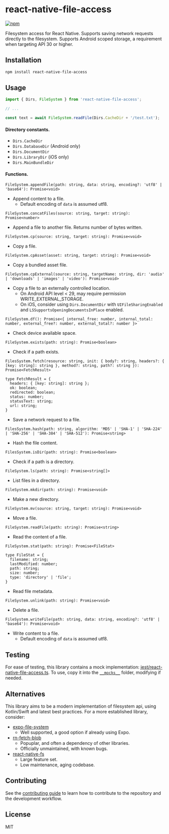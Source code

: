 # react-native-file-access

[![npm](https://img.shields.io/npm/v/react-native-file-access)](https://www.npmjs.com/package/react-native-file-access)

Filesystem access for React Native. Supports saving network requests directly
to the filesystem. Supports Android scoped storage, a requirement when targeting
API 30 or higher.

## Installation

```sh
npm install react-native-file-access
```

## Usage

```js
import { Dirs, FileSystem } from 'react-native-file-access';

// ...

const text = await FileSystem.readFile(Dirs.CacheDir + '/test.txt');
```

#### Directory constants.

- `Dirs.CacheDir`
- `Dirs.DatabaseDir` (Android only)
- `Dirs.DocumentDir`
- `Dirs.LibraryDir` (iOS only)
- `Dirs.MainBundleDir`

#### Functions.

`FileSystem.appendFile(path: string, data: string, encoding?: 'utf8' | 'base64'): Promise<void>`
- Append content to a file.
  - Default encoding of `data` is assumed utf8.

`FileSystem.concatFiles(source: string, target: string): Promise<number>`
- Append a file to another file. Returns number of bytes written.

`FileSystem.cp(source: string, target: string): Promise<void>`
- Copy a file.

`FileSystem.cpAsset(asset: string, target: string): Promise<void>`
- Copy a bundled asset file.

`FileSystem.cpExternal(source: string, targetName: string, dir: 'audio' | 'downloads' | 'images' | 'video'): Promise<void>`
- Copy a file to an externally controlled location.
  - On Android API level < 29, may require permission WRITE_EXTERNAL_STORAGE.
  - On iOS, consider using `Dirs.DocumentDir` with `UIFileSharingEnabled`
    and `LSSupportsOpeningDocumentsInPlace` enabled.

`FileSystem.df(): Promise<{ internal_free: number, internal_total: number, external_free?: number, external_total?: number }>`
- Check device available space.

`FileSystem.exists(path: string): Promise<boolean>`
- Check if a path exists.

```
FilesSystem.fetch(resource: string, init: { body?: string, headers?: { [key: string]: string }, method?: string, path?: string }): Promise<FetchResult>

type FetchResult = {
  headers: { [key: string]: string };
  ok: boolean;
  redirected: boolean;
  status: number;
  statusText: string;
  url: string;
}
```
- Save a network request to a file.

`FilesSystem.hash(path: string, algorithm: 'MD5' | 'SHA-1' | 'SHA-224' | 'SHA-256' | 'SHA-384' | 'SHA-512'): Promise<string>`
- Hash the file content.

`FilesSystem.isDir(path: string): Promise<boolean>`
- Check if a path is a directory.

`FileSystem.ls(path: string): Promise<string[]>`
- List files in a directory.

`FileSystem.mkdir(path: string): Promise<void>`
- Make a new directory.

`FileSystem.mv(source: string, target: string): Promise<void>`
- Move a file.

`FileSystem.readFile(path: string): Promise<string>`
- Read the content of a file.

```
FileSystem.stat(path: string): Promise<FileStat>

type FileStat = {
  filename: string;
  lastModified: number;
  path: string;
  size: number;
  type: 'directory' | 'file';
}
```
- Read file metadata.

`FileSystem.unlink(path: string): Promise<void>`
- Delete a file.

`FileSystem.writeFile(path: string, data: string, encoding?: 'utf8' | 'base64'): Promise<void>`
- Write content to a file.
  - Default encoding of `data` is assumed utf8.

## Testing

For ease of testing, this library contains a mock implementation:
[jest/react-native-file-access.ts](https://github.com/alpha0010/react-native-file-access/blob/master/jest/react-native-file-access.ts).
To use, copy it into the [`__mocks__`](https://jestjs.io/docs/en/manual-mocks#mocking-node-modules)
folder, modifying if needed.

## Alternatives

This library aims to be a modern implementation of filesystem api, using Kotlin/Swift
and latest best practices. For a more established library, consider:

- [expo-file-system](https://docs.expo.io/versions/latest/sdk/filesystem/)
  - Well supported, a good option if already using Expo.
- [rn-fetch-blob](https://github.com/joltup/rn-fetch-blob)
  - Popuplar, and often a dependency of other libraries.
  - Officially unmaintained, with known bugs.
- [react-native-fs](https://github.com/itinance/react-native-fs)
  - Large feature set.
  - Low maintenance, aging codebase.

## Contributing

See the [contributing guide](CONTRIBUTING.md) to learn how to contribute to the repository and the development workflow.

## License

MIT
